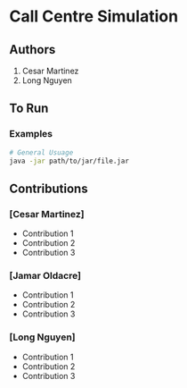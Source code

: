 # Call Centre Simulation

## Authors
1) Cesar Martinez
2) Long Nguyen

## To Run

### Examples
```bash
# General Usuage
java -jar path/to/jar/file.jar
```
## Contributions
### [Cesar Martinez]
* Contribution 1
* Contribution 2
* Contribution 3

### [Jamar Oldacre]
* Contribution 1
* Contribution 2
* Contribution 3

### [Long Nguyen]
* Contribution 1
* Contribution 2
* Contribution 3